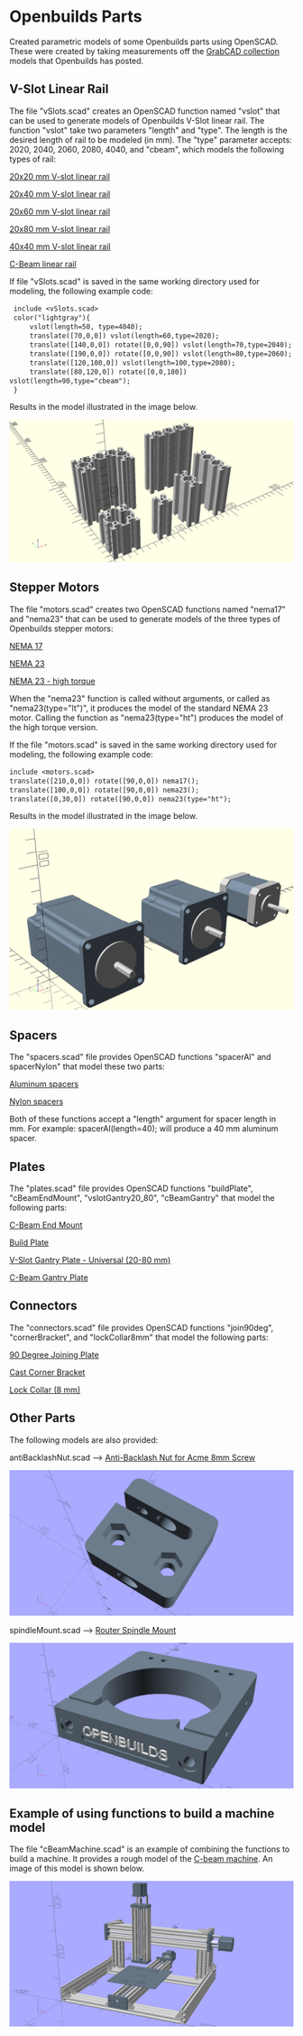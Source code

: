 # Openbuilds Parts

Created parametric models of some Openbuilds parts using OpenSCAD.  These were created by taking measurements off the [GrabCAD collection](https://grabcad.com/openbuilds-1) models that Openbuilds has posted.


## V-Slot Linear Rail
The file "vSlots.scad" creates an OpenSCAD function named "vslot" that can be used to generate models of Openbuilds V-Slot linear rail. The function "vslot" take two parameters "length" and "type". The length is the desired length of rail to be modeled (in mm). The "type" parameter accepts: 2020, 2040, 2060, 2080, 4040, and "cbeam", which models the following types of rail:

[20x20 mm V-slot linear rail](https://openbuildspartstore.com/v-slot-20x20-linear-rail/)

[20x40 mm V-slot linear rail](https://openbuildspartstore.com/v-slot-20x40-linear-rail/)

[20x60 mm V-slot linear rail](https://openbuildspartstore.com/v-slot-20x60-linear-rail/)

[20x80 mm V-slot linear rail](https://openbuildspartstore.com/v-slot-20x80-linear-rail/)

[40x40 mm V-slot linear rail](https://openbuildspartstore.com/v-slot-40x40-linear-rail/)

[C-Beam linear rail](https://openbuildspartstore.com/c-beam-linear-rail/)

If file "vSlots.scad" is saved in the same working directory used for modeling, the following example code:

```
 include <vSlots.scad>
 color("lightgray"){
     vslot(length=50, type=4040);
     translate([70,0,0]) vslot(length=60,type=2020);
     translate([140,0,0]) rotate([0,0,90]) vslot(length=70,type=2040);
     translate([190,0,0]) rotate([0,0,90]) vslot(length=80,type=2060);
     translate([120,100,0]) vslot(length=100,type=2080);
     translate([80,120,0]) rotate([0,0,180]) vslot(length=90,type="cbeam");
 }
```

Results in the model illustrated in the image below.

![V-Slot Examples](https://github.com/matthew-yates/openbuildsParts/blob/main/images/vslotExample.png)

## Stepper Motors
The file "motors.scad" creates two OpenSCAD functions named "nema17" and "nema23" that can be used to generate models of the three types of Openbuilds stepper motors:

[NEMA 17](https://openbuildspartstore.com/nema-17-stepper-motor/)

[NEMA 23](https://openbuildspartstore.com/nema-23-stepper-motor/)

[NEMA 23 - high torque](https://openbuildspartstore.com/nema-23-stepper-motor-high-torque-series/)

When the "nema23" function is called without arguments, or called as "nema23(type="lt")", it produces the model of the standard NEMA 23 motor.  Calling the function as "nema23(type="ht") produces the model of the high torque version.

If the file "motors.scad" is saved in the same working directory used for modeling, the following example code:

```
include <motors.scad>
translate([210,0,0]) rotate([90,0,0]) nema17();
translate([100,0,0]) rotate([90,0,0]) nema23();
translate([0,30,0]) rotate([90,0,0]) nema23(type="ht");
```

Results in the model illustrated in the image below.

![Stepper Motor Examples](https://github.com/matthew-yates/openbuildsParts/blob/main/images/motors.png)

## Spacers
The "spacers.scad" file provides OpenSCAD functions "spacerAl" and spacerNylon" that model these two parts:

[Aluminum spacers](https://openbuildspartstore.com/aluminum-spacers-10-pack/)

[Nylon spacers](https://openbuildspartstore.com/nylon-spacers-10-pack/)

Both of these functions accept a "length" argument for spacer length in mm.  For example: spacerAl(length=40); will produce a 40 mm aluminum spacer.

## Plates
The "plates.scad" file provides OpenSCAD functions "buildPlate", "cBeamEndMount", "vslotGantry20_80", "cBeamGantry" that model the following parts:

[C-Beam End Mount](https://openbuildspartstore.com/c-beam-end-mount/)

[Build Plate](https://openbuildspartstore.com/build-plate/)

[V-Slot Gantry Plate - Universal (20-80 mm)](https://openbuildspartstore.com/v-slot-gantry-plate-universal/)

[C-Beam Gantry Plate](https://openbuildspartstore.com/c-beam-gantry-plate/)

## Connectors
The "connectors.scad" file provides OpenSCAD functions "join90deg", "cornerBracket", and "lockCollar8mm" that model the following parts:

[90 Degree Joining Plate](https://openbuildspartstore.com/90-degree-joining-plate/)

[Cast Corner Bracket](https://openbuildspartstore.com/cast-corner-bracket/)

[Lock Collar (8 mm)](https://openbuildspartstore.com/lock-collar/)

## Other Parts
The following models are also provided:

antiBacklashNut.scad --> [Anti-Backlash Nut for Acme 8mm Screw](https://openbuildspartstore.com/anti-backlash-nut-block-for-8mm-metric-acme-lead-screw/)

![Anti-backlash Nut for 8mm Acme Lead Screw](https://github.com/matthew-yates/openbuildsParts/blob/main/images/antiBacklashNut.png)

spindleMount.scad --> [Router Spindle Mount](https://openbuildspartstore.com/router-spindle-mount/)

![Router Spindle Mount](https://github.com/matthew-yates/openbuildsParts/blob/main/images/spindleMount.png)

## Example of using functions to build a machine model

The file "cBeamMachine.scad" is an example of combining the functions to build a machine.  It provides a rough model of the [C-beam machine](https://openbuildspartstore.com/openbuilds-c-beam-machine/).  An image of this model is shown below.

![C-beam Machine](https://github.com/matthew-yates/openbuildsParts/blob/main/images/cBeamMachine.png)
